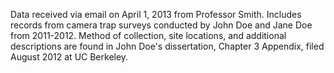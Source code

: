 Data received via email on April 1, 2013 from Professor Smith. Includes
records from camera trap surveys conducted by John Doe and Jane Doe from
2011-2012. Method of collection, site locations, and additional
descriptions are found in John Doe's dissertation, Chapter 3 Appendix,
filed August 2012 at UC Berkeley.